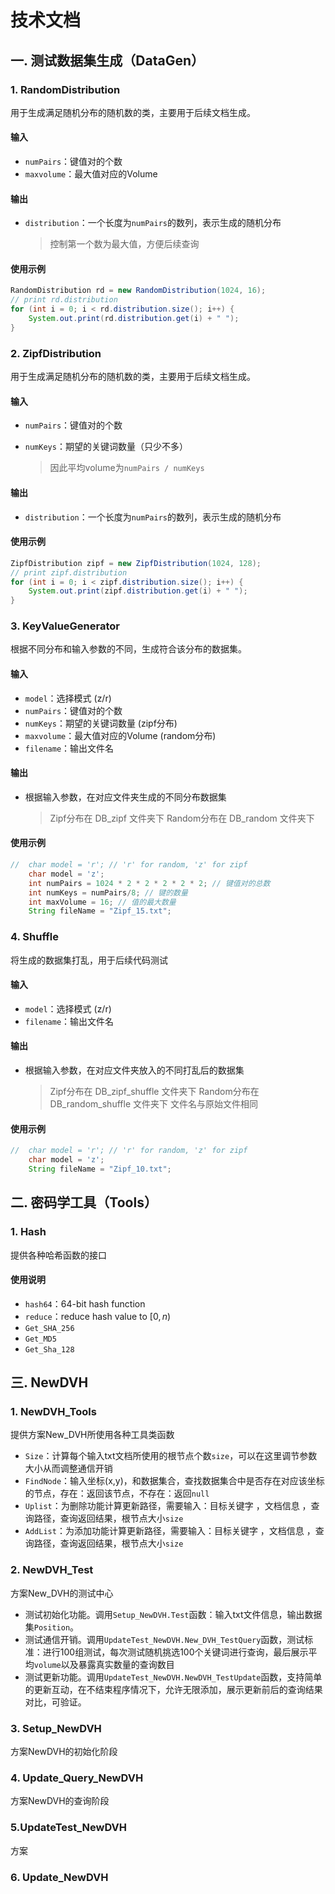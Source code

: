 # 技术文档

## 一. 测试数据集生成（DataGen）

### 1. RandomDistribution

用于生成满足随机分布的随机数的类，主要用于后续文档生成。

#### 输入

- `numPairs`：键值对的个数
- `maxvolume`：最大值对应的Volume

#### 输出

- `distribution`：一个长度为`numPairs`的数列，表示生成的随机分布
    > 控制第一个数为最大值，方便后续查询

#### 使用示例

```java
RandomDistribution rd = new RandomDistribution(1024, 16);
// print rd.distribution
for (int i = 0; i < rd.distribution.size(); i++) {
    System.out.print(rd.distribution.get(i) + " ");
}
```

### 2. ZipfDistribution

用于生成满足随机分布的随机数的类，主要用于后续文档生成。

#### 输入

- `numPairs`：键值对的个数
- `numKeys`：期望的关键词数量（只少不多）

    > 因此平均volume为`numPairs / numKeys`

#### 输出

- `distribution`：一个长度为`numPairs`的数列，表示生成的随机分布

#### 使用示例

```java
ZipfDistribution zipf = new ZipfDistribution(1024, 128);
// print zipf.distribution
for (int i = 0; i < zipf.distribution.size(); i++) {
    System.out.print(zipf.distribution.get(i) + " ");
}
```

### 3. KeyValueGenerator

根据不同分布和输入参数的不同，生成符合该分布的数据集。

#### 输入

- `model`：选择模式 (z/r)
- `numPairs`：键值对的个数
- `numKeys`：期望的关键词数量 (zipf分布)
- `maxvolume`：最大值对应的Volume (random分布)
- `filename`：输出文件名


#### 输出

- 根据输入参数，在对应文件夹生成的不同分布数据集
  > Zipf分布在 DB_zipf 文件夹下
  > Random分布在 DB_random 文件夹下

#### 使用示例

```java
//  char model = 'r'; // 'r' for random, 'z' for zipf
    char model = 'z';
    int numPairs = 1024 * 2 * 2 * 2 * 2 * 2; // 键值对的总数
    int numKeys = numPairs/8; // 键的数量
    int maxVolume = 16; // 值的最大数量
    String fileName = "Zipf_15.txt";
```

### 4. Shuffle

将生成的数据集打乱，用于后续代码测试

#### 输入

- `model`：选择模式 (z/r)
- `filename`：输出文件名

#### 输出

- 根据输入参数，在对应文件夹放入的不同打乱后的数据集
  > Zipf分布在 DB_zipf_shuffle 文件夹下
  > Random分布在 DB_random_shuffle 文件夹下
  > 文件名与原始文件相同

#### 使用示例

```java
//  char model = 'r'; // 'r' for random, 'z' for zipf
    char model = 'z';
    String fileName = "Zipf_10.txt";
```

## 二. 密码学工具（Tools）

### 1. Hash

提供各种哈希函数的接口

#### 使用说明

- `hash64`：64-bit hash function
- `reduce`：reduce hash value to $[0,n)$
- `Get_SHA_256`
- `Get_MD5`
- `Get_Sha_128`

## 三. NewDVH

### 1. NewDVH_Tools

提供方案New_DVH所使用各种工具类函数

- ```Size```：计算每个输入txt文档所使用的根节点个数`size`，可以在这里调节参数大小从而调整通信开销
- ```FindNode```：输入坐标(x,y)，和数据集合，查找数据集合中是否存在对应该坐标的节点，存在：返回该节点，不存在：返回``null``
- ``Uplist``：为删除功能计算更新路径，需要输入：目标关键字 ，文档信息 ，查询路径，查询返回结果，根节点大小`size`
- ``AddList``：为添加功能计算更新路径，需要输入：目标关键字 ，文档信息 ，查询路径，查询返回结果，根节点大小`size`

### 2. NewDVH_Test

方案New_DVH的测试中心

- 测试初始化功能。调用`Setup_NewDVH.Test`函数：输入txt文件信息，输出数据集`Position`。
- 测试通信开销。调用`UpdateTest_NewDVH.New_DVH_TestQuery`函数，测试标准：进行100组测试，每次测试随机挑选100个关键词进行查询，最后展示平均`volume`以及暴露真实数量的查询数目
- 测试更新功能。调用`UpdateTest_NewDVH.NewDVH_TestUpdate`函数，支持简单的更新互动，在不结束程序情况下，允许无限添加，展示更新前后的查询结果对比，可验证。

### 3. Setup_NewDVH

方案NewDVH的初始化阶段

### 4. Update_Query_NewDVH

方案NewDVH的查询阶段

### 5.UpdateTest_NewDVH

方案

### 6. Update_NewDVH 











